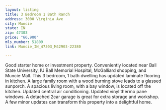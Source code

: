 ```yaml
---
layout: listing
title: 3 Bedroom 1 Bath Ranch
address: 3000 Virginia Ave
city: Muncie
state: IN
zip: 47303
price: "66,900"
mls_number: 51809
link: Muncie_IN_47303_M42903-22380

---
```


Good starter home or investment property. Conveniently located near Ball State University, IU Ball Memorial Hospital, McGalliard shopping, and Muncie Mall. This 3 bedroom, 1 bath dwelling has updated laminate flooring in kitchen. A large family room with a wood burning stove leads to a glassed sunporch. A spacious living room, with a bay window, is located off the kitchen. Updated central air conditioning. Updated vinyl thermo pane windows. A detached 2car garage is great for extra storage and workshop. A few minor updates can transform this property into a delightful home.

<!-- main image should be 640 wide, thumbunail should be 55 x 55 -->